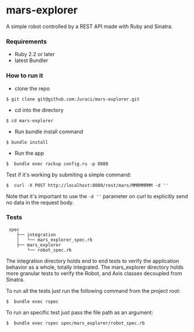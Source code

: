 # mars-explorer

A simple robot controlled by a REST API made with Ruby and Sinatra.

### Requirements

* Ruby 2.2 or later
* latest Bundler

### How to run it

* clone the repo
```shell
$ git clone git@github.com:Juraci/mars-explorer.git
```

* cd into the directory
```shell
$ cd mars-explorer
```

* Run bundle install command
```shell
$ bundle install 
```

* Run the app
```shell
$  bundle exec rackup config.ru -p 8080 
```

Test if it's working by submiting a simple command:

```shell
$  curl -X POST http://localhost:8080/rest/mars/MMRMMRMM -d '' 
```

Note that it's important to use the `-d ''` parameter on curl to explicitly send no data in the request body.

### Tests
```
 spec
    ├── integration
    │   └── mars_explorer_spec.rb
    ├── mars_explorer
        └── robot_spec.rb
```

The integration directory holds end to end tests to verify the application behavior as a whole, totally integrated.
The mars_explorer directory holds more granular tests to verify the Robot, and Axis classes decoupled from Sinatra.

To run all the tests just run the following command from the project root:

```shell
$  bundle exec rspec 
```

To run an specific test just pass the file path as an argument:

```shell
$  bundle exec rspec spec/mars_explorer/robot_spec.rb 
```
